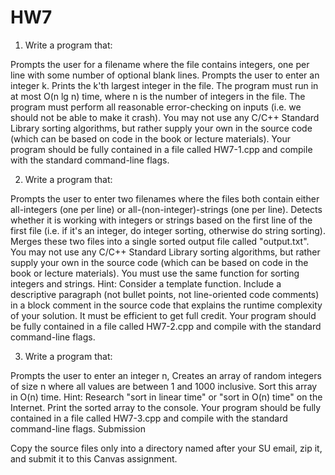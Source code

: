 # HW7

 1. Write a program that:

Prompts the user for a filename where the file contains integers, one per line with some number of optional blank lines.
Prompts the user to enter an integer k.
Prints the k'th largest integer in the file.
The program must run in at most O(n lg n) time, where n is the number of integers in the file.
The program must perform all reasonable error-checking on inputs (i.e. we should not be able to make it crash).
You may not use any C/C++ Standard Library sorting algorithms, but rather supply your own in the source code (which can be based on code in the book or lecture materials).
Your program should be fully contained in a file called HW7-1.cpp and compile with the standard command-line flags.


2. Write a program that:

Prompts the user to enter two filenames where the files both contain either all-integers (one per line) or all-(non-integer)-strings (one per line).
Detects whether it is working with integers or strings based on the first line of the first file (i.e. if it's an integer, do integer sorting, otherwise do string sorting).
Merges these two files into a single sorted output file called "output.txt".
You may not use any C/C++ Standard Library sorting algorithms, but rather supply your own in the source code (which can be based on code in the book or lecture materials).
You must use the same function for sorting integers and strings.
Hint: Consider a template function.
Include a descriptive paragraph (not bullet points, not line-oriented code comments) in a block comment in the source code that explains the runtime complexity of your solution.
It must be efficient to get full credit.
Your program should be fully contained in a file called HW7-2.cpp and compile with the standard command-line flags.


3. Write a program that:

Prompts the user to enter an integer n,
Creates an array of random integers of size n where all values are between 1 and 1000 inclusive.
Sort this array in O(n) time.
Hint: Research "sort in linear time" or "sort in O(n) time" on the Internet.
Print the sorted array to the console.
Your program should be fully contained in a file called HW7-3.cpp and compile with the standard command-line flags.
Submission

Copy the source files only into a directory named after your SU email, zip it, and submit it to this Canvas assignment.